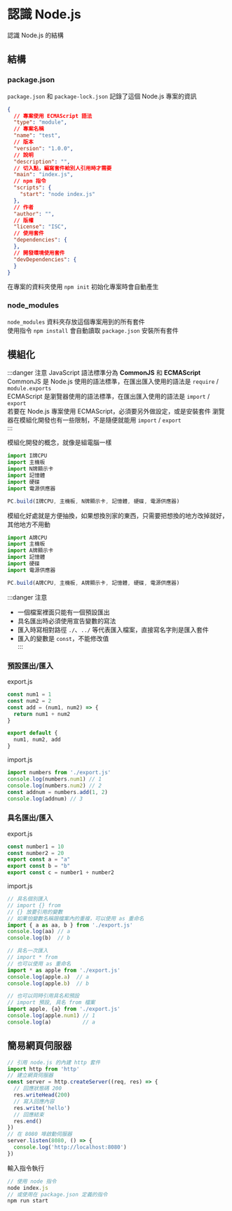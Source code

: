 # 認識 Node.js

認識 Node.js 的結構

## 結構

### package.json
`package.json` 和 `package-lock.json` 記錄了這個 Node.js 專案的資訊  
```json
{
  // 專案使用 ECMAScript 語法
  "type": "module",
  // 專案名稱
  "name": "test",
  // 版本
  "version": "1.0.0",
  // 說明
  "description": "",
  // 切入點，編寫套件給別人引用時才需要
  "main": "index.js",
  // npm 指令
  "scripts": {
    "start": "node index.js"
  },
  // 作者
  "author": "",
  // 版權
  "license": "ISC",
  // 使用套件
  "dependencies": {
  },
  // 開發環境使用套件
  "devDependencies": {
  }
}
```
在專案的資料夾使用 `npm init` 初始化專案時會自動產生  

### node_modules
`node_modules` 資料夾存放這個專案用到的所有套件  
使用指令 `npm install` 會自動讀取 `package.json` 安裝所有套件  

## 模組化
:::danger 注意
JavaScript 語法標準分為 **CommonJS** 和 **ECMAScript**  
CommonJS 是 Node.js 使用的語法標準，在匯出匯入使用的語法是 `require` / `module.exports`  
ECMAScript 是瀏覽器使用的語法標準，在匯出匯入使用的語法是 `import` / `export`  
若要在 Node.js 專案使用 ECMAScript，必須要另外做設定，或是安裝套件
瀏覽器在模組化開發也有一些限制，不是隨便就能用 `import` / `export`  
:::

模組化開發的概念，就像是組電腦一樣
```js
import I牌CPU
import 主機板
import N牌顯示卡
import 記憶體
import 硬碟
import 電源供應器

PC.build(I牌CPU, 主機板, N牌顯示卡, 記憶體, 硬碟, 電源供應器)
```

模組化好處就是方便抽換，如果想換別家的東西，只需要把想換的地方改掉就好，其他地方不用動
```js
import A牌CPU
import 主機板
import A牌顯示卡
import 記憶體
import 硬碟
import 電源供應器

PC.build(A牌CPU, 主機板, A牌顯示卡, 記憶體, 硬碟, 電源供應器)
```

:::danger 注意
- 一個檔案裡面只能有一個預設匯出  
- 具名匯出時必須使用宣告變數的寫法
- 匯入時寫相對路徑 `./`、`../` 等代表匯入檔案，直接寫名字則是匯入套件
- 匯入的變數是 `const`，不能修改值  
:::

### 預設匯出/匯入
export.js
```js
const num1 = 1
const num2 = 2
const add = (num1, num2) => {
  return num1 + num2
}

export default {
  num1, num2, add
}
```
import.js
```js
import numbers from './export.js'
console.log(numbers.num1) // 1
console.log(numbers.num2) // 2
const addnum = numbers.add(1, 2)
console.log(addnum) // 3
```

### 具名匯出/匯入
export.js
```js
const number1 = 10
const number2 = 20
export const a = "a"
export const b = "b"
export const c = number1 + number2
```
import.js
```js
// 具名個別匯入
// import {} from 
// {} 放要引用的變數
// 如果怕變數名稱跟檔案內的重複，可以使用 as 重命名
import { a as aa, b } from './export.js'
console.log(aa) // a
console.log(b)  // b

// 具名一次匯入
// import * from
// 也可以使用 as 重命名
import * as apple from './export.js'
console.log(apple.a)  // a
console.log(apple.b)  // b

// 也可以同時引用具名和預設
// import 預設, 具名 from 檔案
import apple, {a} from './export.js'
console.log(apple.num1) // 1
console.log(a)          // a
```

## 簡易網頁伺服器
```js
// 引用 node.js 的內建 http 套件
import http from 'http'
// 建立網頁伺服器
const server = http.createServer((req, res) => {
  // 回應狀態碼 200
  res.writeHead(200)
  // 寫入回應內容
  res.write('hello')
  // 回應結束
  res.end()
})
// 在 8080 埠啟動伺服器
server.listen(8080, () => {
  console.log('http://localhost:8080')
})
```

輸入指令執行
```js
// 使用 node 指令
node index.js
// 或使用在 package.json 定義的指令
npm run start
```
